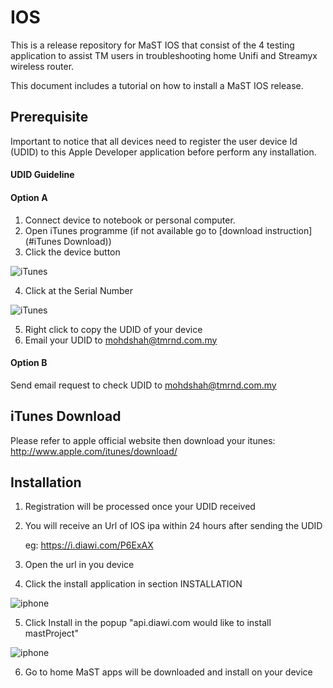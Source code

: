 # IOS

This is a release repository for MaST IOS that consist of the 4 testing application to assist TM users in troubleshooting home Unifi and Streamyx wireless router.

This document includes a tutorial on how to install a MaST IOS release.

## Prerequisite

Important to notice that all devices need to register the user device Id (UDID) to this Apple Developer application before perform any installation.


#### UDID Guideline
#### Option A
  1. Connect device to notebook or personal computer.
  2. Open iTunes programme (if not available go to [download instruction](#iTunes Download))
  3. Click the device button
  
  ![iTunes](https://github.com/mast2016/IOS/blob/master/itunes.png?raw=true "iTunes")
  
  4. Click at the Serial Number
  
  ![iTunes](https://github.com/mast2016/IOS/blob/master/itunes2.png?raw=true "iTunes")
  
  5. Right click to copy the UDID of your device
  6. Email your UDID to mohdshah@tmrnd.com.my
  


#### Option B

Send email request to check UDID to mohdshah@tmrnd.com.my


## iTunes Download

Please refer to apple official website then download your itunes: http://www.apple.com/itunes/download/


## Installation

  1. Registration will be processed once your UDID received
  2. You will receive an Url of IOS ipa within 24 hours after sending the UDID
      
      eg: https://i.diawi.com/P6ExAX
      
  
  3. Open the url in you device
  4. Click the install application in section INSTALLATION
  
  ![iphone](?raw=true "iPhone")
  
  5. Click Install in the popup "api.diawi.com would like to install mastProject"
  
  ![iphone](?raw=true "iPhone")
  
  6. Go to home MaST apps will be downloaded and install on your device
